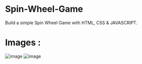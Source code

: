 # Spin-Wheel-Game
Build a simple Spin Wheel Game with HTML, CSS &amp; JAVASCRIPT.

# Images :

![image](https://github.com/adarsh206/Spin-Wheel-Game/assets/76390366/5d31aacb-68e9-479e-8242-15a2bed5437d)
![image](https://github.com/adarsh206/Spin-Wheel-Game/assets/76390366/39820180-b053-4eb1-92ed-ac56a71c9e8b)
